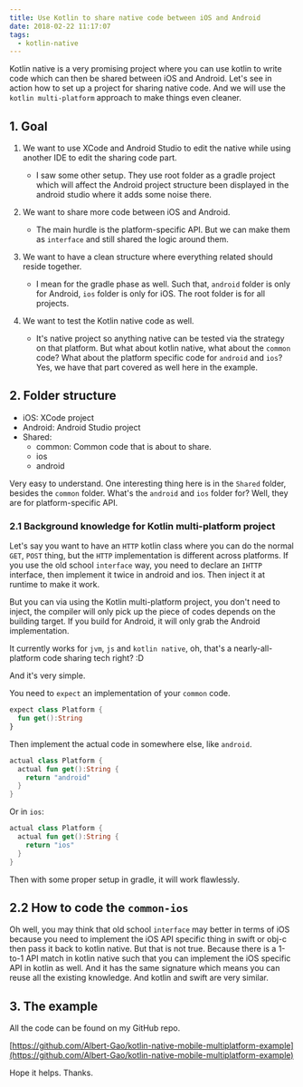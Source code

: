 ```yaml
---
title: Use Kotlin to share native code between iOS and Android
date: 2018-02-22 11:17:07
tags:
  - kotlin-native
---
```


Kotlin native is a very promising project where you can use kotlin to write code which can then be shared between iOS and Android. Let's see in action how to set up a project for sharing native code. And we will use the `kotlin multi-platform` approach to make things even cleaner.

<!--more-->

## 1. Goal

1. We want to use XCode and Android Studio to edit the native while using another IDE to edit the sharing code part. 
    - I saw some other setup. They use root folder as a gradle project which will affect the Android project structure been displayed in the android studio where it adds some noise there.

2. We want to share more code between iOS and Android.
    - The main hurdle is the platform-specific API. But we can make them as `interface` and still shared the logic around them.

3. We want to have a clean structure where everything related should reside together.
    - I mean for the gradle phase as well. Such that, `android` folder is only for Android, `ios` folder is only for iOS. The root folder is for all projects.

4. We want to test the Kotlin native code as well.
    - It's native project so anything native can be tested via the strategy on that platform. But what about kotlin native, what about the `common` code? What about the platform specific code for `android` and `ios`? Yes, we have that part covered as well here in the example.

## 2. Folder structure

- iOS: XCode project
- Android: Android Studio project
- Shared:
  - common: Common code that is about to share.
  - ios
  - android

Very easy to understand. One interesting thing here is in the `Shared` folder, besides the `common` folder. What's the `android` and `ios` folder for? Well, they are for platform-specific API. 

### 2.1 Background knowledge for Kotlin multi-platform project

Let's say you want to have an `HTTP` kotlin class where you can do the normal `GET`, `POST` thing, but the `HTTP` implementation is different across platforms. If you use the old school `interface` way, you need to declare an `IHTTP` interface, then implement it twice in android and ios. Then inject it at runtime to make it work.

But you can via using the Kotlin multi-platform project, you don't need to inject, the compiler will only pick up the piece of codes depends on the building target. If you build for Android, it will only grab the Android implementation.

It currently works for `jvm`, `js` and `kotlin native`, oh, that's a nearly-all-platform code sharing tech right? :D

And it's very simple.

You need to `expect` an implementation of your `common` code.

```kotlin
expect class Platform {
  fun get():String
}
```

Then implement the actual code in somewhere else, like `android`.

```kotlin
actual class Platform {
  actual fun get():String {
    return "android"
  }
}
```

Or in `ios`:

```kotlin
actual class Platform {
  actual fun get():String {
    return "ios"
  }
}
```

Then with some proper setup in gradle, it will work flawlessly.

## 2.2 How to code the `common-ios`

Oh well, you may think that old school `interface` may better in terms of iOS because you need to implement the iOS API specific thing in swift or obj-c then pass it back to kotlin native. But that is not true. Because there is a 1-to-1 API match in kotlin native such that you can implement the iOS specific API in kotlin as well. And it has the same signature which means you can reuse all the existing knowledge. And kotlin and swift are very similar.

## 3. The example

All the code can be found on my GitHub repo.

[https://github.com/Albert-Gao/kotlin-native-mobile-multiplatform-example](https://github.com/Albert-Gao/kotlin-native-mobile-multiplatform-example)

Hope it helps. Thanks.
